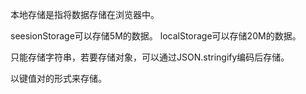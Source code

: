 本地存储是指将数据存储在浏览器中。

seesionStorage可以存储5M的数据。
localStorage可以存储20M的数据。

只能存储字符串，若要存储对象，可以通过JSON.stringify编码后存储。

以键值对的形式来存储。